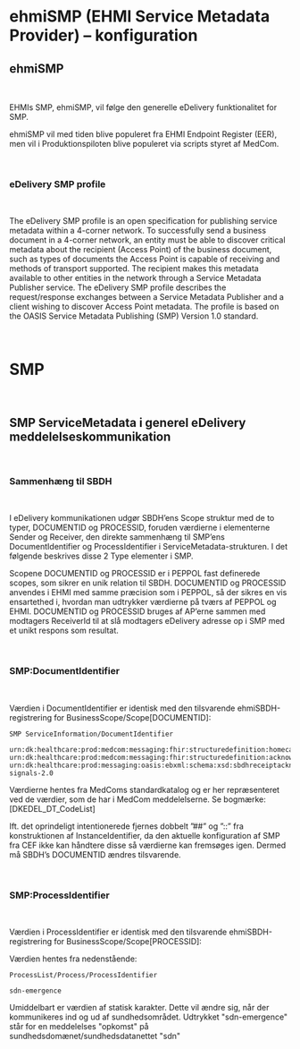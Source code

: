 # ehmiSMP (EHMI Service Metadata Provider) – konfiguration

## ehmiSMP
    
<br/> 

EHMIs SMP, ehmiSMP, vil følge den generelle eDelivery funktionalitet for SMP.

ehmiSMP vil med tiden blive populeret fra EHMI Endpoint Register (EER), men vil i Produktionspiloten blive populeret via scripts styret af MedCom.
    
<br/> 

### eDelivery SMP profile
    
<br/> 

The eDelivery SMP profile is an open specification for publishing service metadata within a 4-corner network. To successfully send a business document in a 4-corner network, an entity must be able to discover critical metadata about the recipient (Access Point) of the business document, such as types of documents the Access Point is capable of receiving and methods of transport supported. The recipient makes this metadata available to other entities in the network through a Service Metadata Publisher service. The eDelivery SMP profile describes the request/response exchanges between a Service Metadata Publisher and a client wishing to discover Access Point metadata. The profile is based on the OASIS Service Metadata Publishing (SMP) Version 1.0 standard.

<br/>

# SMP 

<br/>

## SMP ServiceMetadata i generel eDelivery meddelelseskommunikation

<br/>

### Sammenhæng til SBDH

<br/>

I eDelivery kommunikationen udgør SBDH’ens Scope struktur med de to typer, DOCUMENTID og PROCESSID, foruden værdierne i elementerne Sender og Receiver, den direkte sammenhæng til SMP’ens DocumentIdentifier og ProcessIdentifier i ServiceMetadata-strukturen. I det følgende beskrives disse 2 Type elementer i SMP.

Scopene DOCUMENTID og PROCESSID er i PEPPOL fast definerede scopes, som sikrer en unik relation til SBDH. DOCUMENTID og PROCESSID anvendes i EHMI med samme præcision som i PEPPOL, så der sikres en vis ensartethed i, hvordan man udtrykker værdierne på tværs af PEPPOL og EHMI. DOCUMENTID og PROCESSID bruges af AP’erne sammen med modtagers ReceiverId til at slå modtagers eDelivery adresse op i SMP med et unikt respons som resultat.

<br/>

### SMP:DocumentIdentifier

<br/>

Værdien i DocumentIdentifier er identisk med den tilsvarende ehmiSBDH-registrering for BusinessScope/Scope[DOCUMENTID]:

    SMP ServiceInformation/DocumentIdentifier
    
    urn:dk:healthcare:prod:medcom:messaging:fhir:structuredefinition:homecareobservation\#urn:dk:medcom:fhir:homecareobservation:3.0
    urn:dk:healthcare:prod:medcom:messaging:fhir:structuredefinition:acknowledgement\#urn:dk:medcom:fhir:acknowledgement:2.0
    urn:dk:healthcare:prod:messaging:oasis:ebxml:schema:xsd:sbdhreceiptacknowledgement\#urn:oasis:ebxml:sbdhreceiptacknowledgement:ebbp-signals-2.0


Værdierne hentes fra MedComs standardkatalog og er her repræsenteret ved de værdier, som de har i MedCom meddelelserne. Se bogmærke: [DKEDEL_DT_CodeList]

Ift. det oprindeligt intentionerede fjernes dobbelt ”\#\#” og ”::” fra konstruktionen af InstanceIdentifier, da den aktuelle konfiguration af SMP fra CEF ikke kan håndtere disse så værdierne kan fremsøges igen. Dermed må SBDH’s DOCUMENTID ændres tilsvarende.

<br/>

### SMP:ProcessIdentifier


<br/>

Værdien i ProcessIdentifier er identisk med den tilsvarende ehmiSBDH-registrering for BusinessScope/Scope[PROCESSID]:

Værdien hentes fra nedenstående:

    ProcessList/Process/ProcessIdentifier

    sdn-emergence


Umiddelbart er værdien af statisk karakter. Dette vil ændre sig, når der kommunikeres ind og ud af sundhedsområdet. Udtrykket "sdn-emergence" står for en meddelelses "opkomst" på sundhedsdomænet/sundhedsdatanettet "sdn"

